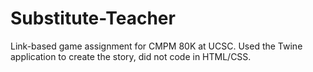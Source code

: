 # Substitute-Teacher
Link-based game assignment for CMPM 80K at UCSC. Used the Twine application to create the story, did not code in HTML/CSS.

